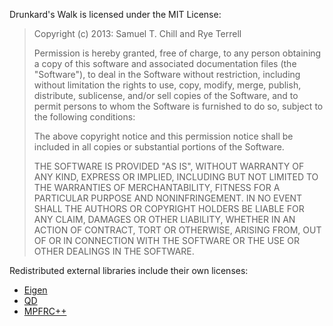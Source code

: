 Drunkard's Walk is licensed under the MIT License:

> Copyright (c) 2013: Samuel T. Chill and Rye Terrell
> 
> Permission is hereby granted, free of charge, to any person obtaining
> a copy of this software and associated documentation files (the
> "Software"), to deal in the Software without restriction, including
> without limitation the rights to use, copy, modify, merge, publish,
> distribute, sublicense, and/or sell copies of the Software, and to
> permit persons to whom the Software is furnished to do so, subject to
> the following conditions:
> 
> The above copyright notice and this permission notice shall be
> included in all copies or substantial portions of the Software.
> 
> THE SOFTWARE IS PROVIDED "AS IS", WITHOUT WARRANTY OF ANY KIND,
> EXPRESS OR IMPLIED, INCLUDING BUT NOT LIMITED TO THE WARRANTIES OF
> MERCHANTABILITY, FITNESS FOR A PARTICULAR PURPOSE AND
> NONINFRINGEMENT. IN NO EVENT SHALL THE AUTHORS OR COPYRIGHT HOLDERS BE
> LIABLE FOR ANY CLAIM, DAMAGES OR OTHER LIABILITY, WHETHER IN AN ACTION
> OF CONTRACT, TORT OR OTHERWISE, ARISING FROM, OUT OF OR IN CONNECTION
> WITH THE SOFTWARE OR THE USE OR OTHER DEALINGS IN THE SOFTWARE.

Redistributed external libraries include their own licenses:

- [Eigen](http://eigen.tuxfamily.org/)
- [QD](http://crd-legacy.lbl.gov/~dhbailey/mpdist/)
- [MPFRC++](http://www.holoborodko.com/pavel/mpfr/)
